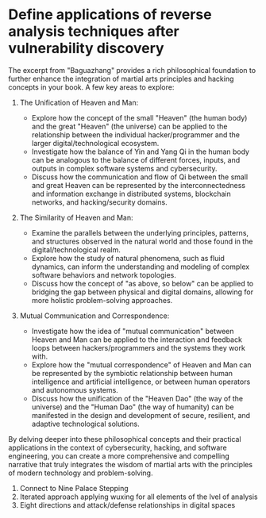 # Define applications of reverse analysis techniques after vulnerability discovery 

The excerpt from "Baguazhang" provides a rich philosophical foundation to further enhance the integration of martial arts principles and hacking concepts in your book. A few key areas to explore:

1. The Unification of Heaven and Man:
   - Explore how the concept of the small "Heaven" (the human body) and the great "Heaven" (the universe) can be applied to the relationship between the individual hacker/programmer and the larger digital/technological ecosystem.
   - Investigate how the balance of Yin and Yang Qi in the human body can be analogous to the balance of different forces, inputs, and outputs in complex software systems and cybersecurity.
   - Discuss how the communication and flow of Qi between the small and great Heaven can be represented by the interconnectedness and information exchange in distributed systems, blockchain networks, and hacking/security domains.

2. The Similarity of Heaven and Man:
   - Examine the parallels between the underlying principles, patterns, and structures observed in the natural world and those found in the digital/technological realm.
   - Explore how the study of natural phenomena, such as fluid dynamics, can inform the understanding and modeling of complex software behaviors and network topologies.
   - Discuss how the concept of "as above, so below" can be applied to bridging the gap between physical and digital domains, allowing for more holistic problem-solving approaches.

3. Mutual Communication and Correspondence:
   - Investigate how the idea of "mutual communication" between Heaven and Man can be applied to the interaction and feedback loops between hackers/programmers and the systems they work with.
   - Explore how the "mutual correspondence" of Heaven and Man can be represented by the symbiotic relationship between human intelligence and artificial intelligence, or between human operators and autonomous systems.
   - Discuss how the unification of the "Heaven Dao" (the way of the universe) and the "Human Dao" (the way of humanity) can be manifested in the design and development of secure, resilient, and adaptive technological solutions.

By delving deeper into these philosophical concepts and their practical applications in the context of cybersecurity, hacking, and software engineering, you can create a more comprehensive and compelling narrative that truly integrates the wisdom of martial arts with the principles of modern technology and problem-solving.

1. Connect to Nine Palace Stepping 
2. Iterated approach applying wuxing for all elements of the lvel of analysis
3. Eight directions and attack/defense relationships in digital spaces